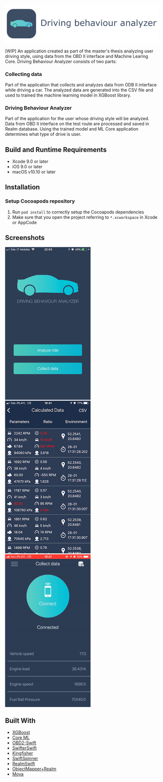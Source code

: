 ![](Screenshots/DrivingBehaviourAnalyzerTitle1.png)

[WIP] An application created as part of the master's thesis analyzing user driving style, using data from the OBD II interface and Machine Learing Core. 
Driving Behaviour Analyzer consists of two parts:

### Collecting data

Part of the application that collects and analyzes data from ODB II interface while driving a car.
The analyzed data are generated into the CSV file and used to trained the machine learning model in XGBoost library.

### Driving Behaviour Analyzer

Part of the application for the user whose driving style will be analyzed. Data from OBD II interface 
on the test route are processed and saved in Realm database. Using the trained model and ML Core application
determines what type of drive is user.

## Build and Runtime Requirements
+ Xcode 9.0 or later
+ iOS 9.0 or later
+ macOS v10.10 or later

## Installation

### Setup Cocoapods repository

1. Run `pod install` to correctly setup the Cocoapods dependencies
2. Make sure that you open the project referring to  `*.xcworkspace` in Xcode or AppCode

## Screenshots

![](Screenshots/DrivingBehaviourAnalyzerScreen1.png)
![](Screenshots/DrivingBehaviourAnalyzerScreen2.png)
![](Screenshots/DrivingBehaviourAnalyzerGIF.gif)


## Built With

* [XGBoost](https://xgboost.readthedocs.io/en/latest/)
* [Core ML](https://developer.apple.com/machine-learning/)
* [OBD2-Swift](https://github.com/lemberg/obd2-swift-lib)
* [SwifterSwift](https://github.com/SwifterSwift/SwifterSwift)
* [Kingfisher](https://github.com/onevcat/Kingfisher)
* [SwiftSpinner](https://github.com/icanzilb/SwiftSpinner)
* [RealmSwift](https://realm.io/docs/swift/latest/)
* [ObjectMapper+Realm](https://github.com/Jakenberg/ObjectMapper-Realm)
* [Moya](https://github.com/Moya/Moya)

